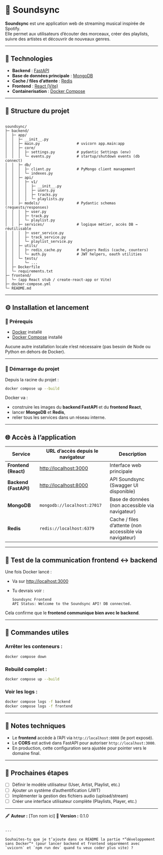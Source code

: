 
# 🎵 Soundsync

**Soundsync** est une application web de streaming musical inspirée de Spotify.  
Elle permet aux utilisateurs d’écouter des morceaux, créer des playlists, suivre des artistes et découvrir de nouveaux genres.

---

## 🧱 Technologies

- **Backend** : [FastAPI](https://fastapi.tiangolo.com/)  
- **Base de données principale** : [MongoDB](https://www.mongodb.com/)  
- **Cache / files d’attente** : [Redis](https://redis.io/)  
- **Frontend** : [React (Vite)](https://vitejs.dev/)  
- **Containerisation** : [Docker Compose](https://docs.docker.com/compose/)

---

## 📂 Structure du projet

```

soundsync/
├─ backend/
│  ├─ app/
│  │  ├─ __init__.py
│  │  ├─ main.py                 # uvicorn app.main:app
│  │  ├─ core/
│  │  │  ├─ settings.py          # pydantic Settings (env)
│  │  │  └─ events.py            # startup/shutdown events (db connect)
│  │  ├─ db/
│  │  │  ├─ client.py            # PyMongo client management
│  │  │  └─ indexes.py
│  │  ├─ api/
│  │  │  ├─ v1/
│  │  │  │  ├─ __init__.py
│  │  │  │  ├─ users.py
│  │  │  │  ├─ tracks.py
│  │  │  │  └─ playlists.py
│  │  ├─ models/                 # Pydantic schemas (requests/responses)
│  │  │  ├─ user.py
│  │  │  ├─ track.py
│  │  │  └─ playlist.py
│  │  ├─ services/               # logique métier, accès DB → réutilisable
│  │  │  ├─ user_service.py
│  │  │  ├─ track_service.py
│  │  │  └─ playlist_service.py
│  │  ├─ utils/
│  │  │  ├─ redis_cache.py       # helpers Redis (cache, counters)
│  │  │  └─ auth.py              # JWT helpers, oauth utilities
│  │  └─ tests/
│  │     └─ ...
│  ├─ Dockerfile
│  └─ requirements.txt
├─ frontend/
│  └─ (app React stub / create-react-app or Vite)
├─ docker-compose.yml
└─ README.md

```


---

## ⚙️ Installation et lancement

### 🐳 Prérequis

- [Docker](https://www.docker.com/) installé  
- [Docker Compose](https://docs.docker.com/compose/install/) installé  

Aucune autre installation locale n’est nécessaire (pas besoin de Node ou Python en dehors de Docker).

---

### 🚀 Démarrage du projet

Depuis la racine du projet :

```bash
docker compose up --build
````

Docker va :

* construire les images du **backend FastAPI** et du **frontend React**,
* lancer **MongoDB** et **Redis**,
* relier tous les services dans un réseau interne.

---

## 🌐 Accès à l’application

| Service               | URL d’accès depuis le navigateur               | Description                                             |
| --------------------- | ---------------------------------------------- | ------------------------------------------------------- |
| **Frontend (React)**  | [http://localhost:3000](http://localhost:3000) | Interface web principale                                |
| **Backend (FastAPI)** | [http://localhost:8000](http://localhost:8000) | API Soundsync (Swagger UI disponible)                   |
| **MongoDB**           | `mongodb://localhost:27017`                    | Base de données (non accessible via navigateur)         |
| **Redis**             | `redis://localhost:6379`                       | Cache / files d’attente (non accessible via navigateur) |

---

## 🧪 Test de la communication frontend ↔ backend

Une fois Docker lancé :

* Va sur [http://localhost:3000](http://localhost:3000)
* Tu devrais voir :

  ```
  Soundsync Frontend
  API Status: Welcome to the Soundsync API! DB connected.
  ```

Cela confirme que le **frontend communique bien avec le backend**.

---

## 🧰 Commandes utiles

### Arrêter les conteneurs :

```bash
docker compose down
```

### Rebuild complet :

```bash
docker compose up --build
```

### Voir les logs :

```bash
docker compose logs -f backend
docker compose logs -f frontend
```

---

## 📘 Notes techniques

* Le **frontend** accède à l’API via `http://localhost:8000` (le port exposé).
* Le **CORS** est activé dans FastAPI pour autoriser `http://localhost:3000`.
* En production, cette configuration sera ajustée pour pointer vers le domaine final.

---

## 🚧 Prochaines étapes

* [ ] Définir le modèle utilisateur (User, Artist, Playlist, etc.)
* [ ] Ajouter un système d’authentification (JWT)
* [ ] Implémenter la gestion des fichiers audio (upload/stream)
* [ ] Créer une interface utilisateur complète (Playlists, Player, etc.)

---

🖋️ **Auteur :** [Ton nom ici]
📅 **Version :** 0.1.0

```

---

Souhaites-tu que je t’ajoute dans ce README la partie *“développement sans Docker”* (pour lancer backend et frontend séparément avec `uvicorn` et `npm run dev` quand tu veux coder plus vite) ?
```
